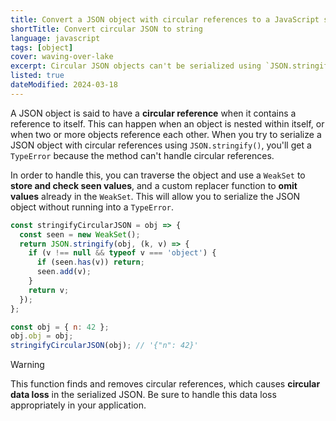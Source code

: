 ```yaml
---
title: Convert a JSON object with circular references to a JavaScript string
shortTitle: Convert circular JSON to string
language: javascript
tags: [object]
cover: waving-over-lake
excerpt: Circular JSON objects can't be serialized using `JSON.stringify()`, but you can use this trick to handle them.
listed: true
dateModified: 2024-03-18
---
```


A JSON object is said to have a **circular reference** when it contains a reference to itself. This can happen when an object is nested within itself, or when two or more objects reference each other. When you try to serialize a JSON object with circular references using `JSON.stringify()`, you'll get a `TypeError` because the method can't handle circular references.

In order to handle this, you can traverse the object and use a `WeakSet` to **store and check seen values**, and a custom replacer function to **omit values** already in the `WeakSet`. This will allow you to serialize the JSON object without running into a `TypeError`.

```js
const stringifyCircularJSON = obj => {
  const seen = new WeakSet();
  return JSON.stringify(obj, (k, v) => {
    if (v !== null && typeof v === 'object') {
      if (seen.has(v)) return;
      seen.add(v);
    }
    return v;
  });
};

const obj = { n: 42 };
obj.obj = obj;
stringifyCircularJSON(obj); // '{"n": 42}'
```

> [!WARNING]
>
> This function finds and removes circular references, which causes **circular data loss** in the serialized JSON. Be sure to handle this data loss appropriately in your application.
